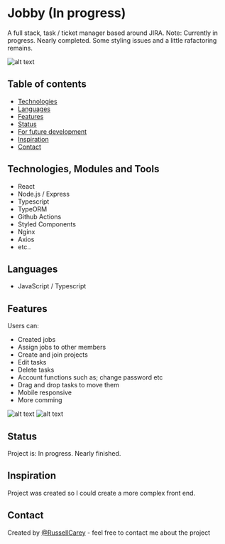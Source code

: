 # Jobby (In progress)

A full stack, task / ticket manager based around JIRA.
Note: Currently in progress. Nearly completed. Some styling issues and a little rafactoring remains.

![alt text](https://github.com/RussellCarey/Jobby-Main/raw/master/Design/jobbygiff.gif)

## Table of contents

- [Technologies](#technologies)
- [Languages](#languages)
- [Features](#features)
- [Status](#status)
- [For future development](#features-for-future-development)
- [Inspiration](#inspiration)
- [Contact](#contact)

## Technologies, Modules and Tools

- React
- Node.js / Express
- Typescript
- TypeORM
- Github Actions
- Styled Components
- Nginx
- Axios
- etc..

## Languages

- JavaScript / Typescript

## Features

Users can:

- Created jobs
- Assign jobs to other members
- Create and join projects
- Edit tasks
- Delete tasks
- Account functions such as; change password etc
- Drag and drop tasks to move them
- Mobile responsive
- More comming

![alt text](https://github.com/RussellCarey/Jobby-Client/raw/master/Design/ss2.png)
![alt text](https://github.com/RussellCarey/Jobby-Client/raw/master/Design/ss4.png)

## Status

Project is: In progress. Nearly finished.

## Inspiration

Project was created so I could create a more complex front end.

## Contact

Created by [@RussellCarey](https://twitter.com/russellcareyy) - feel free to contact me about the project

